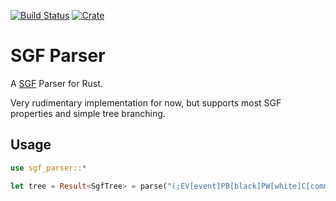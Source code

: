[![Build Status](https://travis-ci.com/mipli/sgf-parser.svg?branch=master)](https://travis-ci.com/mipli/sgf-parser)
[![Crate](https://img.shields.io/crates/v/sgf-parser.svg)](https://crates.io/crates/sgf-parser)

# SGF Parser

A [SGF](https://www.red-bean.com/sgf/index.html) Parser for Rust.

Very rudimentary implementation for now, but supports most SGF properties and simple tree branching.


## Usage

```rust
use sgf_parser::*

let tree = Result<SgfTree> = parse("(;EV[event]PB[black]PW[white]C[comment];B[aa])");
```
